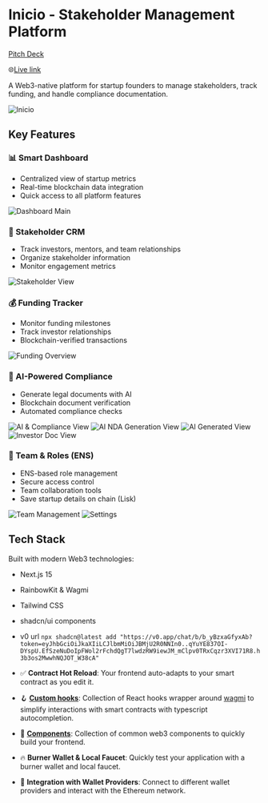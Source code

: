 # Inicio - Stakeholder Management Platform
[Pitch Deck](https://docs.google.com/presentation/d/1tuXAihf2nlqIBGD8T9focEzE0Tk2vcUFiYZa-q0LhFs/edit?usp=sharing )

🌐[Live link](https://inicio-crm.vercel.app/)


A Web3-native platform for startup founders to manage stakeholders, track funding, and handle compliance documentation.

![Inicio](./pics/Home.png)

## Key Features

### 📊 Smart Dashboard
- Centralized view of startup metrics
- Real-time blockchain data integration
- Quick access to all platform features

![Dashboard Main](./pics/Dashboard.png)

### 👥 Stakeholder CRM
- Track investors, mentors, and team relationships
- Organize stakeholder information
- Monitor engagement metrics

![Stakeholder View](./pics/StakeholdeCRM.png)

### 💰 Funding Tracker
- Monitor funding milestones
- Track investor relationships
- Blockchain-verified transactions

![Funding Overview](./pics/Funding_racker.png)

### 📝 AI-Powered Compliance
- Generate legal documents with AI
- Blockchain document verification
- Automated compliance checks

![AI & Compliance View](./pics/AI_Legal_Doc.png)
![AI NDA Generation View](./pics/NDA_Gen.png)
![AI Generated View](./pics/Generated_NDA.png)
![Investor Doc View](./pics/investor.png)



### 👥 Team & Roles (ENS)
- ENS-based role management
- Secure access control
- Team collaboration tools
- Save startup details on chain (Lisk)

![Team Management](./pics/Team_Roles.png)
![Settings](./pics/Settings.png)


## Tech Stack

Built with modern Web3 technologies:
- Next.js 15
- RainbowKit & Wagmi
- Tailwind CSS
- shadcn/ui components
- v0 url 
`
npx shadcn@latest add "https://v0.app/chat/b/b_yBzxaGfyxAb?token=eyJhbGciOiJkaXIiLCJlbmMiOiJBMjU2R0NNIn0..qYuYE837OI-DYspU.EfSzeNuDoIpFWol2rFchdQgT7lwdzRW9iewJM_mClpv0TRxCqzr3XVI71R8.h3b3os2MwwhNQJOT_W38cA"
`

- ✅ **Contract Hot Reload**: Your frontend auto-adapts to your smart contract as you edit it.
- 🪝 **[Custom hooks](https://docs.scaffoldeth.io/hooks/)**: Collection of React hooks wrapper around [wagmi](https://wagmi.sh/) to simplify interactions with smart contracts with typescript autocompletion.
- 🧱 [**Components**](https://docs.scaffoldeth.io/components/): Collection of common web3 components to quickly build your frontend.
- 🔥 **Burner Wallet & Local Faucet**: Quickly test your application with a burner wallet and local faucet.
- 🔐 **Integration with Wallet Providers**: Connect to different wallet providers and interact with the Ethereum network.

